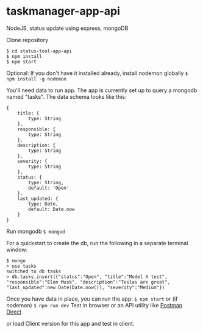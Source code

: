 # taskmanager-app-api
NodeJS, status update using express, mongoDB

Clone repository
```
$ cd status-tool-app-api
$ npm install
$ npm start
```
Optional: If you don't have it installed already, install nodemon globally
``` $ npm install -g nodemon ```

You'll need data to run app. The app is currently set up to query a mongodb named "tasks".  The data schema looks like this:
```
{
    title: {
        type: String
    },
    responsible: {
        type: String
    },
    description: {
        type: String
    }, 
    severity: {
        type: String
    },
    status: {
        type: String,
        default: 'Open'
    },
    last_updated: {
        type: Date,
        default: Date.now
    }
}
```
Run mongodb
``` $ mongod ```

For a quickstart to create the db, run the following in a separate terminal window:
```
$ mongo
> use tasks
switched to db tasks
> db.tasks.insert({"status":"Open", "title":"Model X test", "responsible":"Elon Musk", "description":"Teslas are great", "last_updated":new Date(Date.now()), "severity":"Medium"})
```

Once you have data in place, you can run the app:
``` $ npm start ```
or (if nodemon)
``` $ npm run dev ```
Test in browser or an API utility like 
[Postman](https://www.getpostman.com/)
[Direct](http://localhost:4000/tasks)

or load Client version for this app and test in client.
